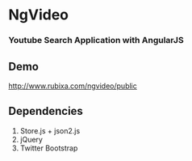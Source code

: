 NgVideo
=======
### Youtube Search Application with AngularJS

Demo
----
http://www.rubixa.com/ngvideo/public

Dependencies
------------
1. Store.js + json2.js
2. jQuery
3. Twitter Bootstrap